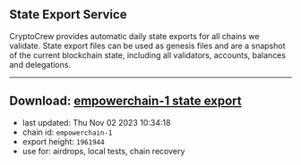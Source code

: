 ## State Export Service
CryptoCrew provides automatic daily state exports for all chains we validate. State export files can be used as genesis files and are a snapshot of the current blockchain state, including all validators, accounts, balances and delegations.

---
**Download: [empowerchain-1 state export](https://dl.ccvalidators.com/SERVICE/empowerchain/empowerchain-1_export_1961944.json)**
---

- last updated: Thu Nov 02 2023 10:34:18
- chain id: `empowerchain-1`
- export height: `1961944`
- use for: airdrops, local tests, chain recovery
